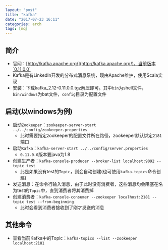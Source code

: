 ```yaml
---
layout: "post"
title: "kafka"
date: "2017-07-23 16:11"
categories: arch
tags: [mq]
---
```


## 简介

- 官网：[http://kafka.apache.org/](http://kafka.apache.org/)，当前版本`0.11.0.0`
- Kafka是有LinkedIn开发的分布式消息系统，现由Apache维护，使用Scala实现
- 安装：下载kafka_2.12-0.11.0.0.tgz解压即可。其中`bin`为shell文件，`bin/windows`为bat文件，`config`目录为配置文件

## 启动(以windows为例)

- 启动`Zookeeper`：`zookeeper-server-start ../../config/zookeeper.properties`
    - 此时需要指定zookeeper的配置文件所在路径，zookeeper默认绑定`2181`端口
- 启动`Kafka`：`kafka-server-start ../../config/server.properties`
    - `0.11.0.0`版本要java为1.8
- 创建生产者：`kafka-console-producer --broker-list localhost:9092 --topic test`
    - 此是如果没有test的`Topic`，则会自动创建(也可使用`kafka-topics`命令创建)
- 发送消息：在命令行输入消息，由于此时没有消费者，这些消息均会阻塞在名为test的`Topic`中，直到消费者将其消费掉
- 创建消费者：`kafka-console-consumer --zookeeper localhost:2181 --topic test --from-beginning`
    - 此时会看到消费者接收到了刚才发送的消息

## 其他命令

- 查看当前Kafka中的Topic：`kafka-topics --list --zookeeper localhost:2181`
